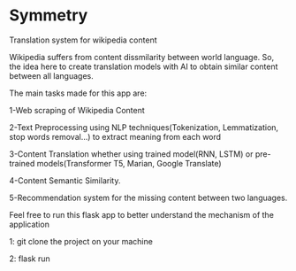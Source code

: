 # Symmetry
Translation system for wikipedia content


Wikipedia suffers from content dissmilarity between world language. 
So, the idea here to create translation models with AI to obtain similar content between all languages.

The main tasks made for this app are:

1-Web scraping of Wikipedia Content

2-Text Preprocessing using NLP techniques(Tokenization, Lemmatization, stop words removal...) to extract meaning from each word

3-Content Translation whether using trained model(RNN, LSTM) or pre-trained models(Transformer T5, Marian, Google Translate)

4-Content Semantic Similarity.

5-Recommendation system for the missing content between two languages.

Feel free to run this flask app to better understand the mechanism of the application

1: git clone the project on your machine

2: flask run
